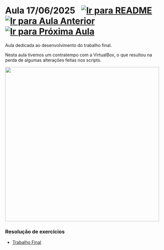 # Aula 17/06/2025 &nbsp; [![Ir para README](https://img.shields.io/badge/Indice-Verde?style=for-the-badge)](../README.md#indice) &nbsp; [![Ir para Aula Anterior](https://img.shields.io/badge/Anterior-Aula%2014-007ACC?style=for-the-badge)](../aulas/16-06-2025.md) [![Ir para Próxima Aula](https://img.shields.io/badge/Próxima-Aula%2015-007ACC?style=for-the-badge)](../aulas/18-06-2025.md)

<p>
  Aula dedicada ao desenvolvimento do trabalho final.
</p>

<p>
  Nesta aula tivemos um contratempo com a VirtualBox, o que resultou na perda de algumas alterações feitas nos scripts.
</p>


<img src="https://github.com/user-attachments/assets/cd8080be-a998-4227-9958-b336e5ab7902" width="500" />


### Resolução de exercícios

- [Trabalho Final](../fichas/trabalho_final.pdf)

